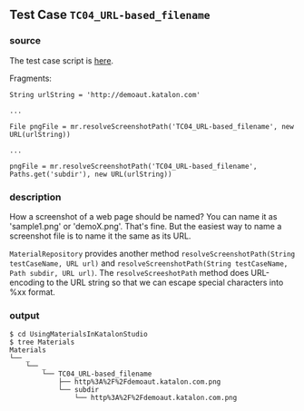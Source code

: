 ## Test Case `TC04_URL-based_filename`

### source

The test case script is
[here](Scripts/TC04_URL-based_filename/Script1537147401510.groovy).

Fragments:

```
String urlString = 'http://demoaut.katalon.com'

...

File pngFile = mr.resolveScreenshotPath('TC04_URL-based_filename', new URL(urlString))

...

pngFile = mr.resolveScreenshotPath('TC04_URL-based_filename', Paths.get('subdir'), new URL(urlString))
```

### description

How a screenshot of a web page should be named? You can name it as 'sample1.png' or 'demoX.png'. That's fine. But the easiest way to name a screenshot file is to name it the same as its URL.

`MaterialRepository` provides another method `resolveScreenshotPath(String testCaseName, URL url)` and `resolveScreenshotPath(String testCaseName, Path subdir, URL url)`. The `resolveScreeshotPath` method does URL-encoding to the URL string so that we can escape special characters into %xx format.

### output
```
$ cd UsingMaterialsInKatalonStudio
$ tree Materials
Materials
└── _
    └── _
        └── TC04_URL-based_filename
            ├── http%3A%2F%2Fdemoaut.katalon.com.png
            └── subdir
                └── http%3A%2F%2Fdemoaut.katalon.com.png

```
